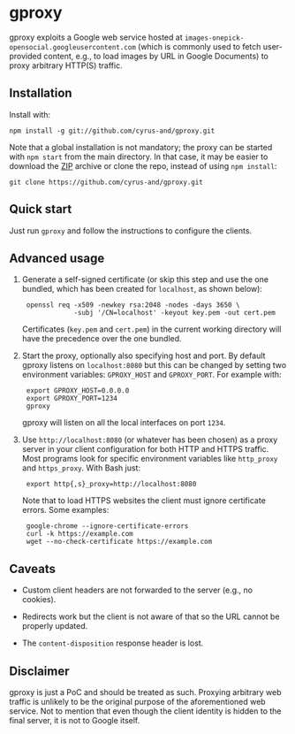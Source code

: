 gproxy
======

gproxy exploits a Google web service hosted at
`images-onepick-opensocial.googleusercontent.com` (which is commonly used to
fetch user-provided content, e.g., to load images by URL in Google Documents) to
proxy arbitrary HTTP(S) traffic.

Installation
------------

Install with:

    npm install -g git://github.com/cyrus-and/gproxy.git

Note that a global installation is not mandatory; the proxy can be started with
`npm start` from the main directory. In that case, it may be easier to download
the [ZIP][zip] archive or clone the repo, instead of using `npm install`:

    git clone https://github.com/cyrus-and/gproxy.git

Quick start
-----------

Just run `gproxy` and follow the instructions to configure the clients.

Advanced usage
--------------

1. Generate a self-signed certificate (or skip this step and use the one
   bundled, which has been created for `localhost`, as shown below):

        openssl req -x509 -newkey rsa:2048 -nodes -days 3650 \
                    -subj '/CN=localhost' -keyout key.pem -out cert.pem

   Certificates (`key.pem` and `cert.pem`) in the current working directory will
   have the precedence over the one bundled.

2. Start the proxy, optionally also specifying host and port. By default gproxy
   listens on `localhost:8080` but this can be changed by setting two
   environment variables: `GPROXY_HOST` and `GPROXY_PORT`. For example with:

        export GPROXY_HOST=0.0.0.0
        export GPROXY_PORT=1234
        gproxy

   gproxy will listen on all the local interfaces on port `1234`.

3. Use `http://localhost:8080` (or whatever has been chosen) as a proxy server
   in your client configuration for both HTTP and HTTPS traffic. Most programs
   look for specific environment variables like `http_proxy` and
   `https_proxy`. With Bash just:

        export http{,s}_proxy=http://localhost:8080

   Note that to load HTTPS websites the client must ignore certificate
   errors. Some examples:

        google-chrome --ignore-certificate-errors
        curl -k https://example.com
        wget --no-check-certificate https://example.com

Caveats
-------

* Custom client headers are not forwarded to the server (e.g., no cookies).

* Redirects work but the client is not aware of that so the URL cannot be
  properly updated.

* The `content-disposition` response header is lost.

Disclaimer
----------

gproxy is just a PoC and should be treated as such. Proxying arbitrary web
traffic is unlikely to be the original purpose of the aforementioned web
service. Not to mention that even though the client identity is hidden to the
final server, it is not to Google itself.

[zip]: https://github.com/cyrus-and/gproxy/archive/master.zip
